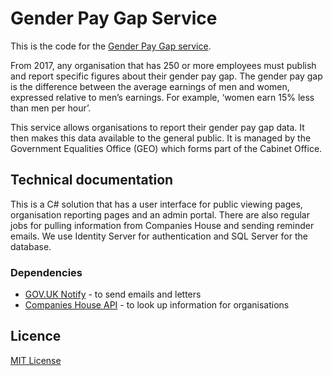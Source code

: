 # Gender Pay Gap Service

This is the code for the [Gender Pay Gap service](https://gender-pay-gap.service.gov.uk).

From 2017, any organisation that has 250 or more employees must publish and report specific figures about their gender pay gap. 
The gender pay gap is the difference between the average earnings of men and women, expressed relative to men’s earnings. 
For example, ‘women earn 15% less than men per hour’.

This service allows organisations to report their gender pay gap data. It then makes this data available to the general public. 
It is managed by the Government Equalities Office (GEO) which forms part of the Cabinet Office.


## Technical documentation

This is a C# solution that has a user interface for public viewing pages, organisation reporting pages and an admin portal. There are also
regular jobs for pulling information from Companies House and sending reminder emails. We use Identity Server for authentication 
and SQL Server for the database.

### Dependencies

- [GOV.UK Notify](https://www.notifications.service.gov.uk/) - to send emails and letters
- [Companies House API](https://developer.companieshouse.gov.uk/api/docs/index.html) - to look up information for organisations

## Licence

[MIT License](LICENCE)
